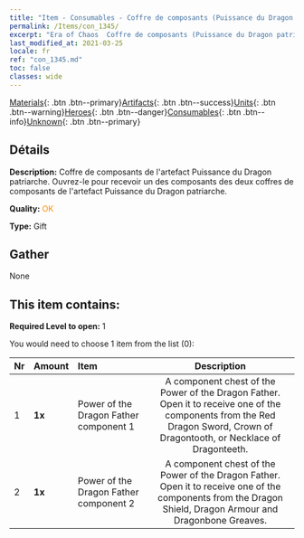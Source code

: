 ```yaml
---
title: "Item - Consumables - Coffre de composants (Puissance du Dragon patriarche)"
permalink: /Items/con_1345/
excerpt: "Era of Chaos  Coffre de composants (Puissance du Dragon patriarche)"
last_modified_at: 2021-03-25
locale: fr
ref: "con_1345.md"
toc: false
classes: wide
---
```

 [Materials](/fr/Items/){: .btn .btn--primary}[Artifacts](/fr/Items/Artifacts/){: .btn .btn--success}[Units](/fr/Items/Units/){: .btn .btn--warning}[Heroes](/fr/Items/Heroes/){: .btn .btn--danger}[Consumables](/fr/Items/Consumables/){: .btn .btn--info}[Unknown](/fr/Items/Unknown/){: .btn .btn--primary}

## Détails
 **Description:** Coffre de composants de l'artefact Puissance du Dragon patriarche. Ouvrez-le pour recevoir un des composants des deux coffres de composants de l'artefact Puissance du Dragon patriarche.

 **Quality:** <span style="color: #FF8C00">OK</span>

 **Type:** Gift

## Gather

  None

## This item contains:

 **Required Level to open:** 1

 You would need to choose 1 item from the list (0):

  | Nr | Amount |     Item    | Description |
  |:---|:-------|:------------|:-----------:|
  | 1 |  **1x** | Power of the Dragon Father component 1 | A component chest of the Power of the Dragon Father. Open it to receive one of the components from the Red Dragon Sword, Crown of Dragontooth, or Necklace of Dragonteeth.  | 
  | 2 |  **1x** | Power of the Dragon Father component 2 | A component chest of the Power of the Dragon Father. Open it to receive one of the components from the Dragon Shield, Dragon Armour and Dragonbone Greaves.  | 
